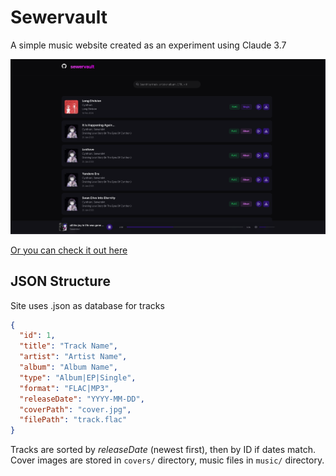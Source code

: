 # Sewervault

A simple music website created as an experiment using Claude 3.7


[![Preview](preview.png "Preview")](preview.png)

[Or you can check it out here](https://ayukiro.github.io/sewervault/)
## JSON Structure

Site uses .json as database for tracks
```json
{
  "id": 1,
  "title": "Track Name",
  "artist": "Artist Name", 
  "album": "Album Name",
  "type": "Album|EP|Single",
  "format": "FLAC|MP3",
  "releaseDate": "YYYY-MM-DD",
  "coverPath": "cover.jpg",
  "filePath": "track.flac"
}
```
Tracks are sorted by *releaseDate* (newest first), then by ID if dates match.
Cover images are stored in `covers/` directory, music files in `music/` directory.
